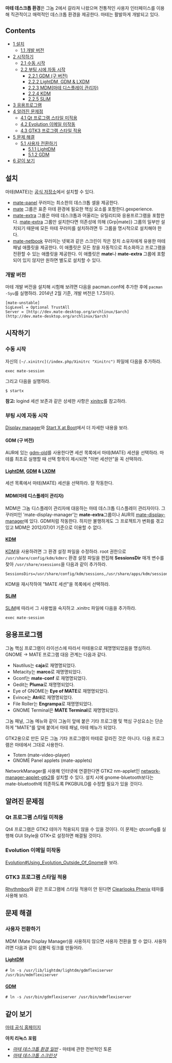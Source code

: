 **마테 데스크톱 환경**은 그놈 2에서 갈라져 나왔으며 전통적인 사용자 인터페이스를 이용해 직관적이고 매력적인 데스크톱 환경을 제공한다. 마테는 활발하게 개발되고 있다.

## Contents

*   [1 설치](#.EC.84.A4.EC.B9.98)
    *   [1.1 개발 버전](#.EA.B0.9C.EB.B0.9C_.EB.B2.84.EC.A0.84)
*   [2 시작하기](#.EC.8B.9C.EC.9E.91.ED.95.98.EA.B8.B0)
    *   [2.1 수동 시작](#.EC.88.98.EB.8F.99_.EC.8B.9C.EC.9E.91)
    *   [2.2 부팅 시에 자동 시작](#.EB.B6.80.ED.8C.85_.EC.8B.9C.EC.97.90_.EC.9E.90.EB.8F.99_.EC.8B.9C.EC.9E.91)
        *   [2.2.1 GDM (구 버전)](#GDM_.28.EA.B5.AC_.EB.B2.84.EC.A0.84.29)
        *   [2.2.2 LightDM, GDM & LXDM](#LightDM.2C_GDM_.26_LXDM)
        *   [2.2.3 MDM(마테 디스플레이 관리자)](#MDM.28.EB.A7.88.ED.85.8C_.EB.94.94.EC.8A.A4.ED.94.8C.EB.A0.88.EC.9D.B4_.EA.B4.80.EB.A6.AC.EC.9E.90.29)
        *   [2.2.4 KDM](#KDM)
        *   [2.2.5 SLiM](#SLiM)
*   [3 응용프로그램](#.EC.9D.91.EC.9A.A9.ED.94.84.EB.A1.9C.EA.B7.B8.EB.9E.A8)
*   [4 알려진 문제점](#.EC.95.8C.EB.A0.A4.EC.A7.84_.EB.AC.B8.EC.A0.9C.EC.A0.90)
    *   [4.1 Qt 프로그램 스타일 미적용](#Qt_.ED.94.84.EB.A1.9C.EA.B7.B8.EB.9E.A8_.EC.8A.A4.ED.83.80.EC.9D.BC_.EB.AF.B8.EC.A0.81.EC.9A.A9)
    *   [4.2 Evolution 이메일 미작동](#Evolution_.EC.9D.B4.EB.A9.94.EC.9D.BC_.EB.AF.B8.EC.9E.91.EB.8F.99)
    *   [4.3 GTK3 프로그램 스타일 적용](#GTK3_.ED.94.84.EB.A1.9C.EA.B7.B8.EB.9E.A8_.EC.8A.A4.ED.83.80.EC.9D.BC_.EC.A0.81.EC.9A.A9)
*   [5 문제 해결](#.EB.AC.B8.EC.A0.9C_.ED.95.B4.EA.B2.B0)
    *   [5.1 사용자 전환하기](#.EC.82.AC.EC.9A.A9.EC.9E.90_.EC.A0.84.ED.99.98.ED.95.98.EA.B8.B0)
        *   [5.1.1 LightDM](#LightDM)
        *   [5.1.2 GDM](#GDM)
*   [6 같이 보기](#.EA.B0.99.EC.9D.B4_.EB.B3.B4.EA.B8.B0)

## 설치

마테(MATE)는 [공식 저장소](/index.php/Official_repositories "Official repositories")에서 설치할 수 있다.

*   [mate-panel](https://www.archlinux.org/packages/?name=mate-panel) 꾸러미는 최소한의 데스크톱 셀을 제공한다.
*   [mate](https://www.archlinux.org/groups/x86_64/mate/) 그룹은 표준 마테 환경에 필요한 핵심 요소를 포함한다.gexperience.
*   [mate-extra](https://www.archlinux.org/groups/x86_64/mate-extra/) 그룹은 마테 데스크톱과 어울리는 유틸리티와 응용프르그램을 포함한다. [mate-extra](https://www.archlinux.org/groups/x86_64/mate-extra/) 그룹만 설치한다면 의존성에 의해 {Grp|mate}} 그룹의 일부만 설치되기 때문에 모든 마테 꾸러미를 설치하려면 두 그룹을 명시적으로 설치해야 한다.
*   [mate-netbook](https://www.archlinux.org/packages/?name=mate-netbook) 꾸러미는 넷북과 같은 스크린이 작은 장치 소유자에게 유용한 마테 패널 애플릿을 제공한다. 이 애플릿은 모든 창을 자동적으로 최소화하고 프로그램을 전환할 수 있는 애플릿을 제공한다. 이 애플릿은 **mate**나 **mate-extra** 그룹에 포함되어 있지 않지만 원하면 별도로 설치할 수 있다.

### 개발 버전

마테 개발 버전을 설치해 시험해 보려면 다음을 pacman.conf에 추가한 후에 `pacman -Syu`를 실행하라. 2014년 2월 기준, 개발 버전은 1.7.5이다.

```
[mate-unstable]
SigLevel = Optional TrustAll
Server = [http://dev.mate-desktop.org/archlinux/$arch](http://dev.mate-desktop.org/archlinux/$arch)

```

## 시작하기

### 수동 시작

자신의 `[~/.xinitrc](/index.php/Xinitrc "Xinitrc")` 파일에 다음을 추가하라.

```
exec mate-session

```

그리고 다음을 실행하라.

```
$ startx

```

**참고:** logind 세션 보존과 같은 상세한 사항은 [xinitrc](/index.php/Xinitrc "Xinitrc")를 참고하라.

### 부팅 시에 자동 시작

[Display manager](/index.php/Display_manager "Display manager")와 [Start X at Boot](/index.php/Start_X_at_Boot "Start X at Boot")에서 더 자세한 내용을 보라.

#### GDM (구 버전)

AUR에 있는 [gdm-old](https://aur.archlinux.org/packages/gdm-old/)를 사용한다면 세션 목록에서 마테(MATE) 세션을 선택하라. 마테를 최초로 실행할 때 선택 항목이 제시되면 "이번 세션만"을 꼭 선택하라.

#### [LightDM](/index.php/LightDM "LightDM"), [GDM](/index.php/GDM "GDM") & [LXDM](/index.php/LXDM "LXDM")

세션 목록에서 마테(MATE) 세션을 선택하라. 잘 작동한다.

#### MDM(마테 디스플레이 관리자)

MDM은 그놈 디스플레이 관리자에 대응하는 마테 데스크톱 디스플레이 관리자이다. 그 꾸러미인 'mate-display-manager'는 **mate-extra**그룹이나 AUR의 [mate-display-manager](https://aur.archlinux.org/packages/mate-display-manager/)에 있다. GDM처럼 작동한다. 하지만 불행하게도 그 프로젝트가 변화를 겪고 있고 MDM은 2012/07/01 기준으로 이용할 수 없다.

#### [KDM](/index.php/KDM "KDM")

[KDM](/index.php/KDM "KDM")을 사용하려면 그 환경 설정 파일을 수정하라. root 권한으로 `/usr/share/config/kdm/kdmrc` 환경 설정 파일을 편집해 **SessionsDir** 매개 변수를 찾아 `/usr/share/xsessions`을 다음과 같이 추가하라.

```
SessionsDirs=/usr/share/config/kdm/sessions,/usr/share/apps/kdm/sessions,/usr/share/xsessions

```

KDM을 재시작하여 "MATE 세션"을 목록에서 선택하라.

#### [SLiM](/index.php/SLiM "SLiM")

[SLiM](/index.php/SLiM "SLiM")에 따라서 그 사용법을 숙지하고 .xinitrc 파일에 다음을 추가하라.

```
exec mate-session

```

## 응용프로그램

그놈 핵심 프로그램이 라이선스에 따라서 마테용으로 재명명되었음을 명심하라. GNOME -> MATE 프로그램 대응 관계는 다음과 같다.

*   Nautilus는 **caja**로 재명명되었다.
*   Metacity는 **marco**로 재명명되었다.
*   Gconf는 **mate-conf** 로 재명명되었다.
*   Gedit는 **Pluma**로 재명명되었다.
*   Eye of GNOME는 **Eye of MATE**로 재명명되었다.
*   Evince는 **Atril**로 재명명되었다.
*   File Roller는 **Engrampa**로 재명명되었다.
*   GNOME Terminal은 **MATE Terminal**로 재명명되었다.

그놈 패널, 그놈 메뉴와 같이 그놈이 앞에 붙은 기타 프로그램 및 핵심 구성요소는 단순하게 "MATE"를 앞에 붙여서 마테 패널, 마테 메뉴가 되었다.

GTK2용으로 만든 모든 그놈 기타 프로그램이 마테로 갈라진 것은 아니다. 다음 프로그램은 마테에서 그대로 사용한다.

*   Totem (mate-video-player)
*   GNOME Panel applets (mate-applets)

NetworkManager를 사용해 인터넷에 연결한다면 GTK2 nm-applet인 [network-manager-applet-gtk2](https://aur.archlinux.org/packages/network-manager-applet-gtk2/)를 설치할 수 있다. 설치 시에 gnome-bluetooth보다는 mate-bluetooth에 의존하도록 PKGBUILD를 수정할 필요가 있을 것이다.

## 알려진 문제점

### Qt 프로그램 스타일 미적용

Qt4 프로그램은 GTK2 테마가 적용되지 않을 수 있을 것이다. 이 문제는 qtconfig를 실행해 GUI Style을 GTK+로 설정하면 해결될 것이다.

### Evolution 이메일 미작동

[Evolution#Using_Evolution_Outside_Of_Gnome](/index.php/Evolution#Using_Evolution_Outside_Of_Gnome "Evolution")을 보라.

### GTK3 프로그램 스타일 적용

[Rhythmbox](/index.php/Rhythmbox "Rhythmbox")와 같은 프로그램에 스타일 적용이 안 된다면 [Clearlooks Phenix](https://aur.archlinux.org/packages/clearlooks-phenix-gtk-theme-git/) 테마를 사용해 보라.

## 문제 해결

### 사용자 전환하기

MDM (Mate Display Manager)을 사용하지 않으면 사용자 전환을 할 수 없다. 사용하려면 다음과 같이 심볼릭 링크를 만들어라.

#### [LightDM](/index.php/LightDM "LightDM")

```
# ln -s /usr/lib/lightdm/lightdm/gdmflexiserver /usr/bin/mdmflexiserver

```

#### [GDM](/index.php/GDM "GDM")

```
# ln -s /usr/bin/gdmflexiserver /usr/bin/mdmflexiserver

```

## 같이 보기

[마테 공식 홈페이지](http://mate-desktop.org)

**아치 리눅스 포럼**

*   [_마테 데스크톱 환경 일반_](https://bbs.archlinux.org/viewtopic.php?pid=1018647) - 마테에 관한 전반적인 토론
*   [_마테 데스크톱 스크린샷_](https://bbs.archlinux.org/viewtopic.php?id=139877)